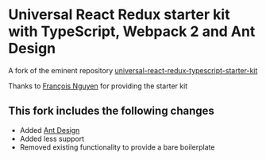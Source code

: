 # Universal React Redux starter kit with TypeScript, Webpack 2 and Ant Design

A fork of the eminent repository [universal-react-redux-typescript-starter-kit](https://github.com/lith-light-g/universal-react-redux-typescript-starter-kit)

Thanks to [François Nguyen](https://github.com/lith-light-g) for providing the starter kit

## This fork includes the following changes

* Added [Ant Design](https://ant.design/)
* Added less support
* Removed existing functionality to provide a bare boilerplate 